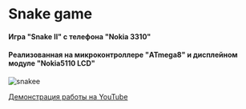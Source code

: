# Snake game
#### Игра "Snake II" с телефона "Nokia 3310"
#### Реализованная на микроконтроллере "ATmega8" и дисплейном модуле "Nokia5110 LCD"


![snakee](https://user-images.githubusercontent.com/116138692/209446359-230b85b3-0ad7-4e1a-bfc6-3532b8614427.png)

[Демонстрация работы на YouTube](https://www.youtube.com/watch?v=VOTB4ub4bxM)
